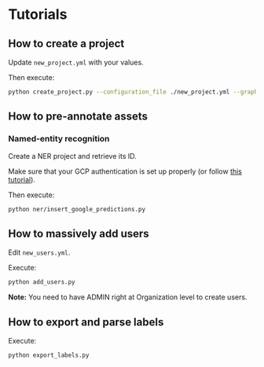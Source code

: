 # Tutorials

## How to create a project

Update `new_project.yml` with your values.

Then execute:

```bash
python create_project.py --configuration_file ./new_project.yml --graphql_client https://cloud.kili-technology.com/api/label/graphql
```

## How to pre-annotate assets

### Named-entity recognition

Create a NER project and retrieve its ID.

Make sure that your GCP authentication is set up properly (or follow [this tutorial](https://cloud.google.com/natural-language/docs/reference/libraries)).

Then execute:

```bash
python ner/insert_google_predictions.py
```

## How to massively add users

Edit `new_users.yml`.

Execute:

```bash
python add_users.py
```

**Note:** You need to have ADMIN right at Organization level to create users.

## How to export and parse labels

Execute:

```bash
python export_labels.py
```
